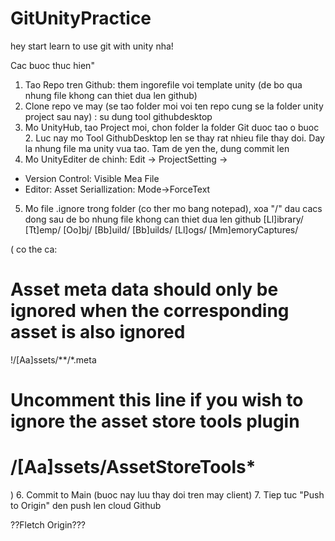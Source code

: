 # GitUnityPractice
hey start learn to use git with unity nha!

Cac buoc thuc hien"

1. Tao Repo tren Github: them ingorefile voi template unity (de bo qua nhung file khong can thiet dua len github)
2. Clone repo ve may (se tao folder moi voi ten repo cung se la folder unity project sau nay) : su dung tool githubdesktop
3. Mo UnityHub, tao Project moi, chon folder la folder Git duoc tao o buoc 2. Luc nay mo Tool GithubDesktop len se thay rat nhieu file thay doi. Day la nhung file ma unity vua tao. Tam de yen the, dung commit len 
4. Mo UnityEditer de chinh: Edit -> ProjectSetting -> 
  - Version  Control: Visible Mea File
  - Editor: Asset Seriallization: Mode->ForceText
5. Mo file .ignore trong folder (co ther mo bang notepad), xoa "/" dau cacs dong sau de bo nhung file khong can thiet dua len github
  [Ll]ibrary/
  [Tt]emp/
  [Oo]bj/
  [Bb]uild/
  [Bb]uilds/
  [Ll]ogs/
  [Mm]emoryCaptures/
  
  (  co the ca: 
  # Asset meta data should only be ignored when the corresponding asset is also ignored
  !/[Aa]ssets/**/*.meta

  # Uncomment this line if you wish to ignore the asset store tools plugin
  # /[Aa]ssets/AssetStoreTools*
  )
6. Commit to Main (buoc nay luu thay doi tren may client)
7. Tiep tuc "Push to Origin" den push len cloud Github


??Fletch Origin???
